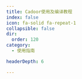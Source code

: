 ```yaml
---
title: Cadoor使用及编译教程
index: false
icon: fa-solid fa-repeat-1
collapsible: false
dir:
  order: 120
category:
  - 使用指南

headerDepth: 6

---
```


<AutoCatalog />
